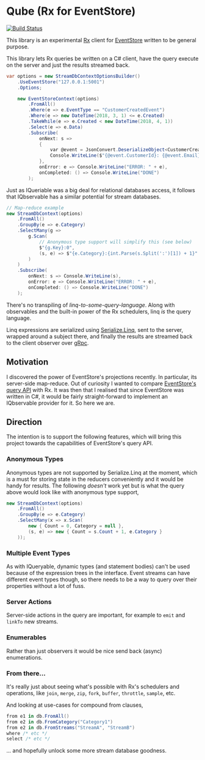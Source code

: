 # Qube (Rx for EventStore)
[![Build Status](https://dev.azure.com/jasonkstevens/PuzzleBox/_apis/build/status/JasonKStevens.QbservableProvider?branchName=master)](https://dev.azure.com/jasonkstevens/PuzzleBox/_build/latest?definitionId=7&branchName=master)

This library is an experimental [Rx](https://github.com/dotnet/reactive) client for [EventStore](https://github.com/EventStore/EventStore)  written to be general purpose.

This library lets Rx queries be written on a C# client, have the query execute on the server and just the results streamed back.

```c#
var options = new StreamDbContextOptionsBuilder()
    .UseEventStore("127.0.0.1:5001")
    .Options;

    new EventStoreContext(options)
        .FromAll()
        .Where(e => e.EventType == "CustomerCreatedEvent")
        .Where(e => new DateTime(2018, 3, 1) <= e.Created)
        .TakeWhile(e => e.Created < new DateTime(2018, 4, 1))
        .Select(e => e.Data)
        .Subscribe(
            onNext: s =>
            {
                var @event = JsonConvert.DeserializeObject<CustomerCreatedEvent>(s);
                Console.WriteLine($"{@event.CustomerId}: {@event.Email}");
            },
            onError: e => Console.WriteLine("ERROR: " + e),
            onCompleted: () => Console.WriteLine("DONE")
        );
```

Just as IQueriable was a big deal for relational databases access, it follows that IQbservable has a similar potential for stream databases.

```c#
// Map-reduce example
new StreamDbContext(options)
    .FromAll()
    .GroupBy(e => e.Category)
    .SelectMany(g =>
        g.Scan(
            // Anonymous type support will simplify this (see below)
            $"{g.Key}:0",
            (s, e) => $"{e.Category}:{int.Parse(s.Split(':')[1]) + 1}"
        )   
    )
    .Subscribe(
        onNext: s => Console.WriteLine(s),
        onError: e => Console.WriteLine("ERROR: " + e),
        onCompleted: () => Console.WriteLine("DONE")
    );
```

There's no transpiling of _linq-to-some-query-language_. Along with observables and the built-in power of the Rx schedulers, linq _is_ the query language.

Linq expressions are serialized using [Serialize.Linq](https://github.com/esskar/Serialize.Linq), sent to the server, wrapped around a subject there, and finally the results are streamed back to the client observer over [gRpc](https://grpc.io/).

## Motivation
I discovered the power of EventStore's projections recently.  In particular, its server-side map-reduce.  Out of curiosity I wanted to compare [EventStore's query API](https://eventstore.org/docs/projections/user-defined-projections/index.html) with Rx. It was then that I realised that since EventStore was written in C#, it would be fairly straight-forward to implement an IQbservable provider for it. So here we are.

## Direction
The intention is to support the following features, which will bring this project towards the capabilities of EventStore's query API.

### Anonymous Types
Anonymous types are not supported by Serialize.Linq at the moment, which is a must for storing state in the reducers conveniently and it would be handy for results. The following _doesn't_ work yet but is what the query above would look like with anonymous type support,

```c#
new StreamDbContext(options)
    .FromAll()
    .GroupBy(e => e.Category)
    .SelectMany(x => x.Scan(
        new { Count = 0, Category = null },
        (s, e) => new { Count = s.Count + 1, e.Category }
    ));
```

### Multiple Event Types
As with IQueryable, dynamic types (and statement bodies) can't be used because of the expression trees in the interface.  Event streams can have different event types though, so there needs to be a way to query over their properties without a lot of fuss.

### Server Actions
Server-side actions in the query are important, for example to `emit` and `linkTo` new streams.

### Enumerables
Rather than just observers it would be nice send back (async) enumerations.

### From there...
It's really just about seeing what's possible with Rx's schedulers and operations, like `join`, `merge`, `zip`, `fork`, `buffer`, `throttle`, `sample`, etc.

And looking at use-cases for compound from clauses,

```c#
from e1 in db.FromAll()
from e2 in db.FromCategory("Category1")
from e2 in db.FromStreams("StreamA", "StreamB")
where /* etc */
select /* etc */
```

... and hopefully unlock some more stream database goodness.
